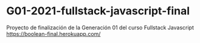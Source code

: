 # G01-2021-fullstack-javascript-final
Proyecto de finalización de la Generación 01 del curso Fullstack Javascript
https://boolean-final.herokuapp.com/
